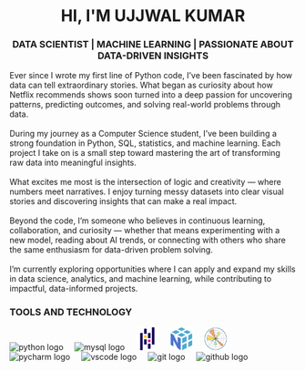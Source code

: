 <h1 align="center">HI, I'M UJJWAL KUMAR</h1>
<h3 align="center">DATA SCIENTIST | MACHINE LEARNING | PASSIONATE ABOUT DATA-DRIVEN INSIGHTS</h3>


<div align="left">
Ever since I wrote my first line of Python code, I’ve been fascinated by how data can tell extraordinary stories. What began as curiosity about how Netflix recommends shows soon turned into a deep passion for uncovering patterns, predicting outcomes, and solving real-world problems through data.<br/>
</div>
<br/>
<div align="left">
During my journey as a Computer Science student, I’ve been building a strong foundation in Python, SQL, statistics, and machine learning. Each project I take on is a small step toward mastering the art of transforming raw data into meaningful insights.
</div>
<br/>
<div align="left">
What excites me most is the intersection of logic and creativity — where numbers meet narratives. I enjoy turning messy datasets into clear visual stories and discovering insights that can make a real impact.
</div>
<br/>
<div align="left">
Beyond the code, I’m someone who believes in continuous learning, collaboration, and curiosity — whether that means experimenting with a new model, reading about AI trends, or connecting with others who share the same enthusiasm for data-driven problem solving. 
</div>
<br/>
<div align="left">
I’m currently exploring opportunities where I can apply and expand my skills in data science, analytics, and machine learning, while contributing to impactful, data-informed projects.  
</div>



<h3 align="left">TOOLS AND TECHNOLOGY</h3>
<div align="left">
  <img src="https://cdn.jsdelivr.net/gh/devicons/devicon/icons/python/python-original.svg" height="40" alt="python logo"  />
  <img width="12" />
  <img src="https://cdn.jsdelivr.net/gh/devicons/devicon/icons/mysql/mysql-original.svg" height="40" alt="mysql logo"  />
  <img width="12" />
  <img src="https://raw.githubusercontent.com/devicons/devicon/master/icons/pandas/pandas-original.svg" height="40"  alt="pandas"/>
  <img width="12" />
  <img src="https://raw.githubusercontent.com/devicons/devicon/master/icons/numpy/numpy-original.svg" height="40" alt="numpy"/>
  <img width="12" />
  <img src="https://raw.githubusercontent.com/devicons/devicon/master/icons/matplotlib/matplotlib-original.svg" height="40"  alt="matplotlib"/>
  <img width="12" />
  <img src="https://cdn.jsdelivr.net/gh/devicons/devicon/icons/pycharm/pycharm-original.svg" height="40" alt="pycharm logo"  />
  <img width="12" />
  <img src="https://cdn.jsdelivr.net/gh/devicons/devicon/icons/vscode/vscode-original.svg" height="40" alt="vscode logo"  />
  <img width="12" />
  <img src="https://cdn.jsdelivr.net/gh/devicons/devicon/icons/git/git-original.svg" height="40" alt="git logo"  />
  <img width="12" />  
  <img src="https://skillicons.dev/icons?i=github" height="40" alt="github logo"  />
  <img width="12" />
</div>
